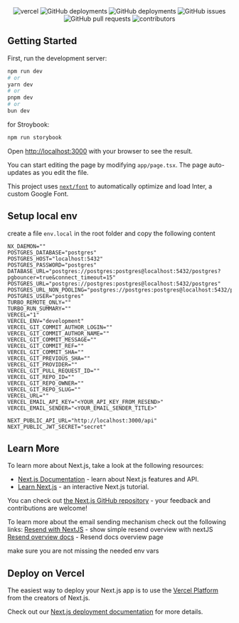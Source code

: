 <div align="center">
<img alt="vercel" src="https://vercelbadge.vercel.app/api/shech2/management-system?style=for-the-badge">
<img alt="GitHub deployments" src="https://img.shields.io/github/deployments/shech2/management-system/Production?style=for-the-badge&label=Production">
<img alt="GitHub deployments" src="https://img.shields.io/github/deployments/shech2/management-system/Preview?style=for-the-badge&label=Preview">
<img alt="GitHub issues" src="https://img.shields.io/github/issues/shech2/management-system?style=for-the-badge">
<img alt="GitHub pull requests" src="https://img.shields.io/github/issues-pr/shech2/management-system?style=for-the-badge">
<img alt="contributors" src="https://img.shields.io/github/contributors/shech2/management-system?style=for-the-badge">
</div>


## Getting Started

First, run the development server:

```bash
npm run dev
# or
yarn dev
# or
pnpm dev
# or
bun dev
```

for Stroybook:

```bash
npm run storybook
```

Open [http://localhost:3000](http://localhost:3000) with your browser to see the result.

You can start editing the page by modifying `app/page.tsx`. The page auto-updates as you edit the file.

This project uses [`next/font`](https://nextjs.org/docs/basic-features/font-optimization) to automatically optimize and load Inter, a custom Google Font.

## Setup local env

create a file `env.local` in the root folder and copy the following content

```
NX_DAEMON=""
POSTGRES_DATABASE="postgres"
POSTGRES_HOST="localhost:5432"
POSTGRES_PASSWORD="postgres"
DATABASE_URL="postgres://postgres:postgres@localhost:5432/postgres?pgbouncer=true&connect_timeout=15"
POSTGRES_URL="postgres://postgres:postgres@localhost:5432/postgres"
POSTGRES_URL_NON_POOLING="postgres://postgres:postgres@localhost:5432/postgres"
POSTGRES_USER="postgres"
TURBO_REMOTE_ONLY=""
TURBO_RUN_SUMMARY=""
VERCEL="1"
VERCEL_ENV="development"
VERCEL_GIT_COMMIT_AUTHOR_LOGIN=""
VERCEL_GIT_COMMIT_AUTHOR_NAME=""
VERCEL_GIT_COMMIT_MESSAGE=""
VERCEL_GIT_COMMIT_REF=""
VERCEL_GIT_COMMIT_SHA=""
VERCEL_GIT_PREVIOUS_SHA=""
VERCEL_GIT_PROVIDER=""
VERCEL_GIT_PULL_REQUEST_ID=""
VERCEL_GIT_REPO_ID=""
VERCEL_GIT_REPO_OWNER=""
VERCEL_GIT_REPO_SLUG=""
VERCEL_URL=""
VERCEL_EMAIL_API_KEY="<YOUR_API_KEY_FROM_RESEND>"
VERCEL_EMAIL_SENDER="<YOUR_EMAIL_SENDER_TITLE>"

NEXT_PUBLIC_API_URL="http://localhost:3000/api"
NEXT_PUBLIC_JWT_SECRET="secret"
```

## Learn More

To learn more about Next.js, take a look at the following resources:

- [Next.js Documentation](https://nextjs.org/docs) - learn about Next.js features and API.
- [Learn Next.js](https://nextjs.org/learn) - an interactive Next.js tutorial.

You can check out [the Next.js GitHub repository](https://github.com/vercel/next.js/) - your feedback and contributions are welcome!

To learn more about the email sending mechanism check out the following links:
[Resend with NextJS](https://resend.com/docs/send-with-nextjs) - show simple resend overview with nextJS
[Resend overview docs](https://resend.com/overview) - Resend docs overview page

make sure you are not missing the needed env vars

## Deploy on Vercel

The easiest way to deploy your Next.js app is to use the [Vercel Platform](https://vercel.com/new?utm_medium=default-template&filter=next.js&utm_source=create-next-app&utm_campaign=create-next-app-readme) from the creators of Next.js.

Check out our [Next.js deployment documentation](https://nextjs.org/docs/deployment) for more details.
